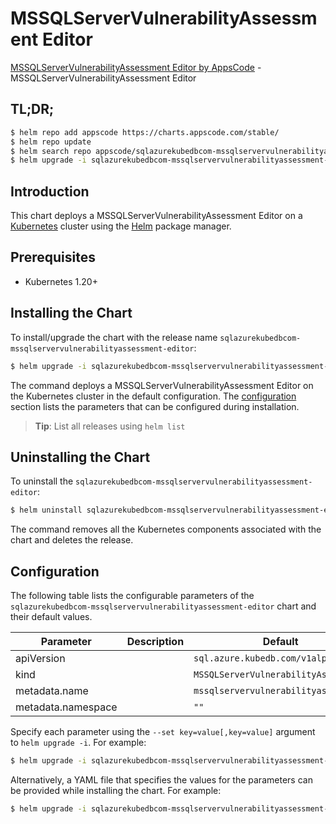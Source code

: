 # MSSQLServerVulnerabilityAssessment Editor

[MSSQLServerVulnerabilityAssessment Editor by AppsCode](https://appscode.com) - MSSQLServerVulnerabilityAssessment Editor

## TL;DR;

```bash
$ helm repo add appscode https://charts.appscode.com/stable/
$ helm repo update
$ helm search repo appscode/sqlazurekubedbcom-mssqlservervulnerabilityassessment-editor --version=v0.16.0
$ helm upgrade -i sqlazurekubedbcom-mssqlservervulnerabilityassessment-editor appscode/sqlazurekubedbcom-mssqlservervulnerabilityassessment-editor -n default --create-namespace --version=v0.16.0
```

## Introduction

This chart deploys a MSSQLServerVulnerabilityAssessment Editor on a [Kubernetes](http://kubernetes.io) cluster using the [Helm](https://helm.sh) package manager.

## Prerequisites

- Kubernetes 1.20+

## Installing the Chart

To install/upgrade the chart with the release name `sqlazurekubedbcom-mssqlservervulnerabilityassessment-editor`:

```bash
$ helm upgrade -i sqlazurekubedbcom-mssqlservervulnerabilityassessment-editor appscode/sqlazurekubedbcom-mssqlservervulnerabilityassessment-editor -n default --create-namespace --version=v0.16.0
```

The command deploys a MSSQLServerVulnerabilityAssessment Editor on the Kubernetes cluster in the default configuration. The [configuration](#configuration) section lists the parameters that can be configured during installation.

> **Tip**: List all releases using `helm list`

## Uninstalling the Chart

To uninstall the `sqlazurekubedbcom-mssqlservervulnerabilityassessment-editor`:

```bash
$ helm uninstall sqlazurekubedbcom-mssqlservervulnerabilityassessment-editor -n default
```

The command removes all the Kubernetes components associated with the chart and deletes the release.

## Configuration

The following table lists the configurable parameters of the `sqlazurekubedbcom-mssqlservervulnerabilityassessment-editor` chart and their default values.

|     Parameter      | Description |                     Default                     |
|--------------------|-------------|-------------------------------------------------|
| apiVersion         |             | <code>sql.azure.kubedb.com/v1alpha1</code>      |
| kind               |             | <code>MSSQLServerVulnerabilityAssessment</code> |
| metadata.name      |             | <code>mssqlservervulnerabilityassessment</code> |
| metadata.namespace |             | <code>""</code>                                 |


Specify each parameter using the `--set key=value[,key=value]` argument to `helm upgrade -i`. For example:

```bash
$ helm upgrade -i sqlazurekubedbcom-mssqlservervulnerabilityassessment-editor appscode/sqlazurekubedbcom-mssqlservervulnerabilityassessment-editor -n default --create-namespace --version=v0.16.0 --set apiVersion=sql.azure.kubedb.com/v1alpha1
```

Alternatively, a YAML file that specifies the values for the parameters can be provided while
installing the chart. For example:

```bash
$ helm upgrade -i sqlazurekubedbcom-mssqlservervulnerabilityassessment-editor appscode/sqlazurekubedbcom-mssqlservervulnerabilityassessment-editor -n default --create-namespace --version=v0.16.0 --values values.yaml
```
